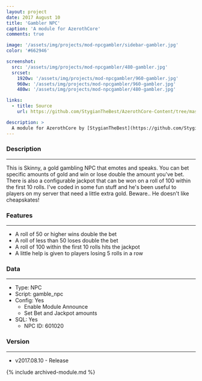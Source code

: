 ```yaml
---
layout: project
date: 2017 August 10
title: 'Gambler NPC'
caption: 'A module for AzerothCore'
comments: true

image: '/assets/img/projects/mod-npcgambler/sidebar-gambler.jpg'
color: '#662946'

screenshot:
  src: '/assets/img/projects/mod-npcgambler/480-gambler.jpg'
  srcset:
    1920w: '/assets/img/projects/mod-npcgambler/960-gambler.jpg'
    960w: '/assets/img/projects/mod-npcgambler/960-gambler.jpg'
    480w: '/assets/img/projects/mod-npcgambler/480-gambler.jpg'

links:
  - title: Source
    url: https://github.com/StygianTheBest/AzerothCore-Content/tree/master/Modules/mod-npcgambler

description: >
  A module for AzerothCore by [StygianTheBest](https://github.com/StygianTheBest/AzerothCore-Content/tree/master/Modules){:target="_blank"}. 
---
```



### Description ###
------------------------------------------------------------------------------------------------------------------
This is Skinny, a gold gambling NPC that emotes and speaks. You can bet specific amounts of gold and win or lose 
double the amount you've bet. There is also a configurable jackpot that can be won on a roll of 100 within the 
first 10 rolls. I've coded in some fun stuff and he's been useful to players on my server that need a little extra 
gold. Beware.. He doesn't like cheapskates!


### Features ###
------------------------------------------------------------------------------------------------------------------
- A roll of 50 or higher wins double the bet
- A roll of less than 50 loses double the bet
- A roll of 100 within the first 10 rolls hits the jackpot
- A little help is given to players losing 5 rolls in a row


### Data ###
------------------------------------------------------------------------------------------------------------------
- Type: NPC
- Script: gamble_npc
- Config: Yes
    - Enable Module Announce
    - Set Bet and Jackpot amounts
- SQL: Yes
    - NPC ID: 601020


### Version ###
------------------------------------------------------------------------------------------------------------------
- v2017.08.10 - Release

{% include archived-module.md %}